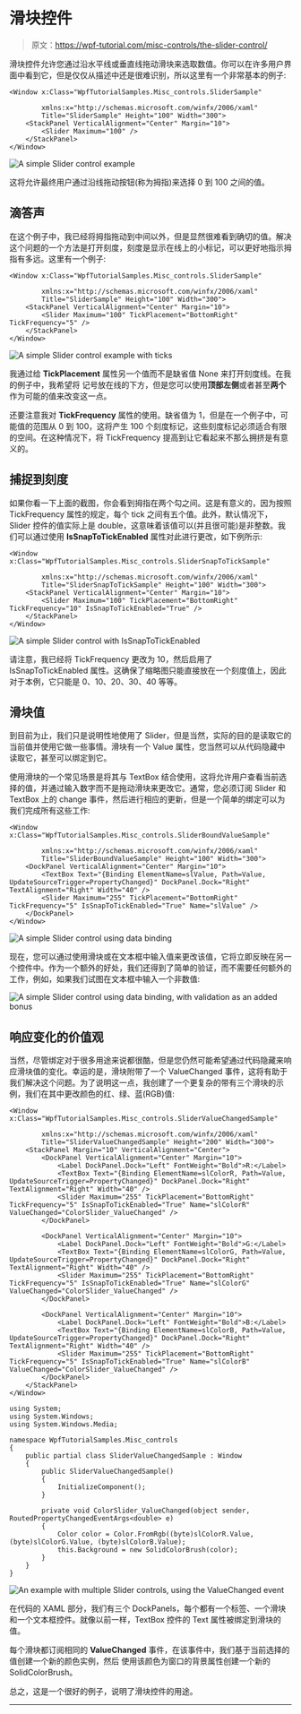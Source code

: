 # 滑块控件

> 原文：<https://wpf-tutorial.com/misc-controls/the-slider-control/>

滑块控件允许您通过沿水平线或垂直线拖动滑块来选取数值。你可以在许多用户界面中看到它，但是仅仅从描述中还是很难识别，所以这里有一个非常基本的例子:

```
<Window x:Class="WpfTutorialSamples.Misc_controls.SliderSample"

        xmlns:x="http://schemas.microsoft.com/winfx/2006/xaml"
        Title="SliderSample" Height="100" Width="300">
    <StackPanel VerticalAlignment="Center" Margin="10">
        <Slider Maximum="100" />
    </StackPanel>
</Window>
```

![](img/b5610603e23d3df22bf2c9734131df79.png "A simple Slider control example")

这将允许最终用户通过沿线拖动按钮(称为拇指)来选择 0 到 100 之间的值。

## 滴答声

在这个例子中，我已经将拇指拖动到中间以外，但是显然很难看到确切的值。解决这个问题的一个方法是打开刻度，刻度是显示在线上的小标记，可以更好地指示拇指有多远。这里有一个例子:

<input type="hidden" name="IL_IN_ARTICLE">

```
<Window x:Class="WpfTutorialSamples.Misc_controls.SliderSample"

        xmlns:x="http://schemas.microsoft.com/winfx/2006/xaml"
        Title="SliderSample" Height="100" Width="300">
    <StackPanel VerticalAlignment="Center" Margin="10">
        <Slider Maximum="100" TickPlacement="BottomRight" TickFrequency="5" />
    </StackPanel>
</Window>
```

![](img/97171cfd13c39015fdf4f076f6b6c8c0.png "A simple Slider control example with ticks")

我通过给 **TickPlacement** 属性另一个值而不是缺省值 None 来打开刻度线。在我的例子中，我希望将 记号放在线的下方，但是您可以使用**顶部左侧**或者甚至**两个**作为可能的值来改变这一点。

还要注意我对 **TickFrequency** 属性的使用。缺省值为 1，但是在一个例子中，可能值的范围从 0 到 100，这将产生 100 个刻度标记，这些刻度标记必须适合有限的空间。在这种情况下，将 TickFrequency 提高到让它看起来不那么拥挤是有意义的。

## 捕捉到刻度

如果你看一下上面的截图，你会看到拇指在两个勾之间。这是有意义的，因为按照 TickFrequency 属性的规定，每个 tick 之间有五个值。此外，默认情况下，Slider 控件的值实际上是 double，这意味着该值可以(并且很可能)是非整数。我们可以通过使用 **IsSnapToTickEnabled** 属性对此进行更改，如下例所示:

```
<Window x:Class="WpfTutorialSamples.Misc_controls.SliderSnapToTickSample"

        xmlns:x="http://schemas.microsoft.com/winfx/2006/xaml"
        Title="SliderSnapToTickSample" Height="100" Width="300">
    <StackPanel VerticalAlignment="Center" Margin="10">
        <Slider Maximum="100" TickPlacement="BottomRight" TickFrequency="10" IsSnapToTickEnabled="True" />
    </StackPanel>
</Window>
```

![](img/a05e1f56a2b7c77502e6f27a66cff169.png "A simple Slider control with IsSnapToTickEnabled")

请注意，我已经将 TickFrequency 更改为 10，然后启用了 IsSnapToTickEnabled 属性。这确保了缩略图只能直接放在一个刻度值上，因此对于本例，它只能是 0、10、20、30、40 等等。

## 滑块值

到目前为止，我们只是说明性地使用了 Slider，但是当然，实际的目的是读取它的当前值并使用它做一些事情。滑块有一个 Value 属性，您当然可以从代码隐藏中读取它，甚至可以绑定到它。

使用滑块的一个常见场景是将其与 TextBox 结合使用，这将允许用户查看当前选择的值，并通过输入数字而不是拖动滑块来更改它。通常，您必须订阅 Slider 和 TextBox 上的 change 事件，然后进行相应的更新，但是一个简单的绑定可以为我们完成所有这些工作:

```
<Window x:Class="WpfTutorialSamples.Misc_controls.SliderBoundValueSample"

        xmlns:x="http://schemas.microsoft.com/winfx/2006/xaml"
        Title="SliderBoundValueSample" Height="100" Width="300">
    <DockPanel VerticalAlignment="Center" Margin="10">
        <TextBox Text="{Binding ElementName=slValue, Path=Value, UpdateSourceTrigger=PropertyChanged}" DockPanel.Dock="Right" TextAlignment="Right" Width="40" />
        <Slider Maximum="255" TickPlacement="BottomRight" TickFrequency="5" IsSnapToTickEnabled="True" Name="slValue" />
    </DockPanel>
</Window>
```

![](img/5336cbb3b3042579d90086293d9f0d33.png "A simple Slider control using data binding")

现在，您可以通过使用滑块或在文本框中输入值来更改该值，它将立即反映在另一个控件中。作为一个额外的好处，我们还得到了简单的验证，而不需要任何额外的工作，例如，如果我们试图在文本框中输入一个非数值:

![](img/7edb84830b581dc82ecda9ac6554c510.png "A simple Slider control using data binding, with validation as an added bonus")

## 响应变化的价值观

当然，尽管绑定对于很多用途来说都很酷，但是您仍然可能希望通过代码隐藏来响应滑块值的变化。幸运的是，滑块附带了一个 ValueChanged 事件，这将有助于我们解决这个问题。为了说明这一点，我创建了一个更复杂的带有三个滑块的示例，我们在其中更改颜色的红、绿、蓝(RGB)值:

```
<Window x:Class="WpfTutorialSamples.Misc_controls.SliderValueChangedSample"

        xmlns:x="http://schemas.microsoft.com/winfx/2006/xaml"
        Title="SliderValueChangedSample" Height="200" Width="300">
    <StackPanel Margin="10" VerticalAlignment="Center">
        <DockPanel VerticalAlignment="Center" Margin="10">
            <Label DockPanel.Dock="Left" FontWeight="Bold">R:</Label>
            <TextBox Text="{Binding ElementName=slColorR, Path=Value, UpdateSourceTrigger=PropertyChanged}" DockPanel.Dock="Right" TextAlignment="Right" Width="40" />
            <Slider Maximum="255" TickPlacement="BottomRight" TickFrequency="5" IsSnapToTickEnabled="True" Name="slColorR" ValueChanged="ColorSlider_ValueChanged" />
        </DockPanel>

        <DockPanel VerticalAlignment="Center" Margin="10">
            <Label DockPanel.Dock="Left" FontWeight="Bold">G:</Label>
            <TextBox Text="{Binding ElementName=slColorG, Path=Value, UpdateSourceTrigger=PropertyChanged}" DockPanel.Dock="Right" TextAlignment="Right" Width="40" />
            <Slider Maximum="255" TickPlacement="BottomRight" TickFrequency="5" IsSnapToTickEnabled="True" Name="slColorG" ValueChanged="ColorSlider_ValueChanged" />
        </DockPanel>

        <DockPanel VerticalAlignment="Center" Margin="10">
            <Label DockPanel.Dock="Left" FontWeight="Bold">B:</Label>
            <TextBox Text="{Binding ElementName=slColorB, Path=Value, UpdateSourceTrigger=PropertyChanged}" DockPanel.Dock="Right" TextAlignment="Right" Width="40" />
            <Slider Maximum="255" TickPlacement="BottomRight" TickFrequency="5" IsSnapToTickEnabled="True" Name="slColorB" ValueChanged="ColorSlider_ValueChanged" />
        </DockPanel>
    </StackPanel>
</Window>
```

```
using System;
using System.Windows;
using System.Windows.Media;

namespace WpfTutorialSamples.Misc_controls
{
	public partial class SliderValueChangedSample : Window
	{
		public SliderValueChangedSample()
		{
			InitializeComponent();
		}

		private void ColorSlider_ValueChanged(object sender, RoutedPropertyChangedEventArgs<double> e)
		{
			Color color = Color.FromRgb((byte)slColorR.Value, (byte)slColorG.Value, (byte)slColorB.Value);
			this.Background = new SolidColorBrush(color);
		}
	}
}
```

![](img/53af508b024cddc52684d5c30a8eabf7.png "An example with multiple Slider controls, using the ValueChanged event")

在代码的 XAML 部分，我们有三个 DockPanels，每个都有一个标签、一个滑块和一个文本框控件。就像以前一样，TextBox 控件的 Text 属性被绑定到滑块的值。

每个滑块都订阅相同的 **ValueChanged** 事件，在该事件中，我们基于当前选择的值创建一个新的颜色实例，然后 使用该颜色为窗口的背景属性创建一个新的 SolidColorBrush。

总之，这是一个很好的例子，说明了滑块控件的用途。

* * *